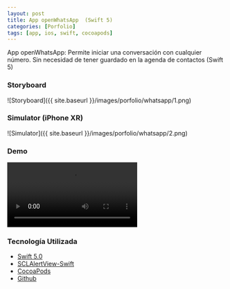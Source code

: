 ```yaml
---
layout: post
title: App openWhatsApp  (Swift 5)
categories: [Porfolio]
tags: [app, ios, swift, cocoapods]
---
```


App openWhatsApp: Permite iniciar una conversación con cualquier número. Sin necesidad de tener guardado en la agenda de contactos (Swift 5)

### Storyboard
![Storyboard]({{ site.baseurl }}/images/porfolio/whatsapp/1.png)

### Simulator (iPhone XR)
![Simulator]({{ site.baseurl }}/images/porfolio/whatsapp/2.png)

### Demo 
<video src="{{ site.baseurl }}/images/porfolio/whatsapp/video.mp4" controls></video>


### Tecnolog&iacute;a Utilizada
 - [Swift 5.0](https://swift.org)
 - [SCLAlertView-Swift](https://github.com/kizitonwose/CountryPickerView) 
 - [CocoaPods](https://cocoapods.org)
 - [Github](https://github.com)
